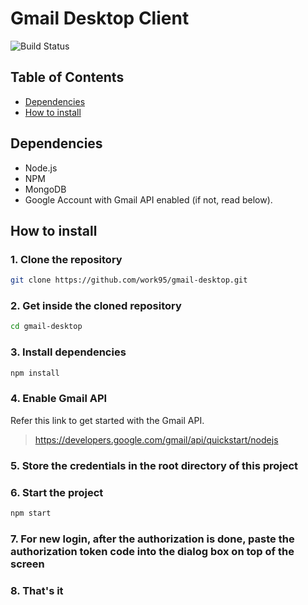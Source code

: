 # Gmail Desktop Client

![Build Status](https://travis-ci.org/work95/gmail-desktop.svg?branch=development)

## Table of Contents

- [Dependencies](#markdown-header-dependencies)
- [How to install](#markdown-header-how-to-install)

## Dependencies

- Node.js
- NPM
- MongoDB
- Google Account with Gmail API enabled (if not, read below).

## How to install

### 1. Clone the repository

```bash
git clone https://github.com/work95/gmail-desktop.git
```

### 2. Get inside the cloned repository

```bash
cd gmail-desktop
```

### 3. Install dependencies

```bash
npm install
```

### 4. Enable Gmail API

Refer this link to get started with the Gmail API.

> <https://developers.google.com/gmail/api/quickstart/nodejs>

### 5. Store the credentials in the root directory of this project

### 6. Start the project

```bash
npm start
```

### 7. For new login, after the authorization is done, paste the authorization token code into the dialog box on top of the screen

### 8. That's it
